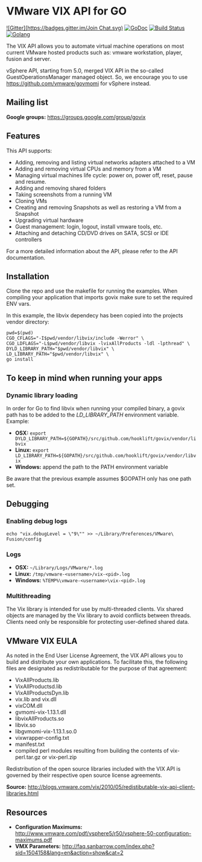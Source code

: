 # VMware VIX API for GO

[![Gitter](https://badges.gitter.im/Join Chat.svg)](https://gitter.im/hooklift/govix?utm_source=badge&utm_medium=badge&utm_campaign=pr-badge&utm_content=badge)
[![GoDoc](https://godoc.org/github.com/hooklift/govix?status.svg)](https://godoc.org/github.com/hooklift/govix)
[![Build Status](https://travis-ci.org/hooklift/govix.svg?branch=master)](https://travis-ci.org/hooklift/govix)
[![Golang](https://img.shields.io/badge/Go-1.8-blue.svg)](https://golang.org)

The VIX API allows you to automate virtual machine operations on most current VMware hosted products such as: vmware workstation, player, fusion and server.

vSphere API, starting from 5.0, merged VIX API in the so-called GuestOperationsManager managed object. So, we encourage you to use https://github.com/vmware/govmomi for vSphere instead.

## Mailing list

**Google groups:** https://groups.google.com/group/govix

## Features

This API supports:

* Adding, removing and listing virtual networks adapters attached to a VM
* Adding and removing virtual CPUs and memory from a VM
* Managing virtual machines life cycle: power on, power off, reset, pause and resume.
* Adding and removing shared folders
* Taking screenshots from a running VM
* Cloning VMs
* Creating and removing Snapshots as well as restoring a VM from a Snapshot
* Upgrading virtual hardware
* Guest management: login, logout, install vmware tools, etc.
* Attaching and detaching CD/DVD drives on SATA, SCSI or IDE controllers

For a more detailed information about the API, please refer to the API documentation.

## Installation

Clone the repo and use the makefile for running the examples.
When compiling your application that imports govix make sure to set the required ENV vars.

In this example, the libvix dependecy has been copied into the projects vendor directory:

```shell
pwd=$(pwd)
CGO_CFLAGS="-I$pwd/vendor/libvix/include -Werror" \
CGO_LDFLAGS="-L$pwd/vendor/libvix -lvixAllProducts -ldl -lpthread" \
DYLD_LIBRARY_PATH="$pwd/vendor/libvix" \
LD_LIBRARY_PATH="$pwd/vendor/libvix" \
go install
```

## To keep in mind when running your apps

### Dynamic library loading

In order for Go to find libvix when running your compiled binary, a govix path has to be added to the *LD_LIBRARY_PATH* environment variable. Example:

* **OSX:** `export DYLD_LIBRARY_PATH=${GOPATH}/src/github.com/hooklift/govix/vendor/libvix`
* **Linux:** `export LD_LIBRARY_PATH=${GOPATH}/src/github.com/hooklift/govix/vendor/libvix`
* **Windows:** append the path to the PATH environment variable

Be aware that the previous example assumes $GOPATH only has one path set.

## Debugging

### Enabling debug logs

`echo "vix.debugLevel = \"9\"" >> ~/Library/Preferences/VMware\ Fusion/config`


### Logs

* **OSX:** `~/Library/Logs/VMware/*.log`
* **Linux:** `/tmp/vmware-<username>/vix-<pid>.log`
* **Windows:** `%TEMP%\vmware-<username>\vix-<pid>.log`


### Multithreading

The Vix library is intended for use by multi-threaded clients. Vix shared
objects are managed by the Vix library to avoid conflicts between threads.
Clients need only be responsible for protecting user-defined shared data.

## VMware VIX EULA

As noted in the End User License Agreement, the VIX API allows you to build and distribute your own applications. To facilitate this, the following files are designated as redistributable for the purpose of that agreement:

* VixAllProducts.lib
* VixAllProductsd.lib
* VixAllProductsDyn.lib
* vix.lib and vix.dll
* vixCOM.dll
* gvmomi-vix-1.13.1.dll
* libvixAllProducts.so
* libvix.so
* libgvmomi-vix-1.13.1.so.0
* vixwrapper-config.txt
* manifest.txt
* compiled perl modules resulting from building the contents of vix-perl.tar.gz or vix-perl.zip

Redistribution of the open source libraries included with the VIX API is governed by their respective open source license agreements.

**Source:** http://blogs.vmware.com/vix/2010/05/redistibutable-vix-api-client-libraries.html

## Resources

* **Configuration Maximums:** http://www.vmware.com/pdf/vsphere5/r50/vsphere-50-configuration-maximums.pdf
* **VMX Parameters:** http://faq.sanbarrow.com/index.php?sid=1504158&lang=en&action=show&cat=2

